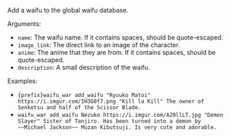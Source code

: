 Add a waifu to the global waifu database.

Arguments:
* `name`: The waifu name. If it contains spaces, should be quote-escaped.
* `image_link`: The direct link to an image of the character.
* `anime`: The anime that they are from. If it contains spaces, should be quote-escaped.
* `description`: A small description of the waifu.

Examples:
* `{prefix}waifu_war add_waifu "Ryuuko Matoi" https://i.imgur.com/IH3G0f7.png "Kill la Kill" The owner of Senketsu and half of the Scissor Blade.`
* `waifu_war add_waifu Nezuko https://i.imgur.com/A20llLT.jpg "Demon Slayer" Sister of Tanjiro. Has been turned into a demon by ~~Michael Jackson~~ Muzan Kibutsuji. Is very cute and adorable.`
